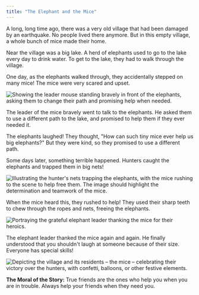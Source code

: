 ```yaml
---
title: "The Elephant and the Mice"
---
```


A long, long time ago, there was a very old village that had been damaged by an earthquake. No people lived there anymore.  But in this empty village, a whole bunch of mice made their home.

Near the village was a big lake. A herd of elephants used to go to the lake every day to drink water. To get to the lake, they had to walk through the village.

One day, as the elephants walked through, they accidentally stepped on many mice! The mice were very scared and upset.

![Showing the leader mouse standing bravely in front of the elephants, asking them to change their path and promising help when needed.](/images/image_the-elephant-and-the-mice10.png)

The leader of the mice bravely went to talk to the elephants. He asked them to use a different path to the lake, and promised to help them if they ever needed it.

The elephants laughed! They thought, "How can such tiny mice ever help us big elephants?" But they were kind, so they promised to use a different path.

Some days later, something terrible happened.  Hunters caught the elephants and trapped them in big nets!

![Illustrating the hunter's nets trapping the elephants, with the mice rushing to the scene to help free them. The image should highlight the determination and teamwork of the mice.](/images/image_the-elephant-and-the-mice20.png)

When the mice heard this, they rushed to help! They used their sharp teeth to chew through the ropes and nets, freeing the elephants.

![Portraying the grateful elephant leader thanking the mice for their heroics.](/images/image_the-elephant-and-the-mice3000.png)

The elephant leader thanked the mice again and again. He finally understood that you shouldn't laugh at someone because of their size.  Everyone has special skills!

![Depicting the village and its residents – the mice – celebrating their victory over the hunters, with confetti, balloons, or other festive elements.](/images/image_the-elephant-and-the-mice40.png)

**The Moral of the Story:** True friends are the ones who help you when you are in trouble. Always help your friends when they need you.

